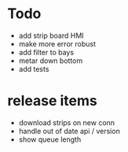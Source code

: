 ﻿# Todo

* add strip board HMI
* make more error robust
* add filter to bays
* metar down bottom
* add tests

# release items

* download strips on new conn
* handle out of date api / version
* show queue length
